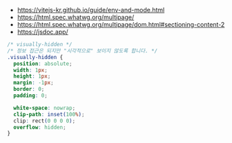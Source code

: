 - https://vitejs-kr.github.io/guide/env-and-mode.html
- https://html.spec.whatwg.org/multipage/
- https://html.spec.whatwg.org/multipage/dom.html#sectioning-content-2
- https://jsdoc.app/

```css
/* visually-hidden */
/* 정보 접근은 되지만 "시각적으로" 보이지 않도록 합니다. */
.visually-hidden {
  position: absolute;
  width: 1px;
  height: 1px;
  margin: -1px;
  border: 0;
  padding: 0;

  white-space: nowrap;
  clip-path: inset(100%);
  clip: rect(0 0 0 0);
  overflow: hidden;
}
```
